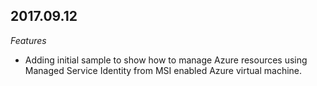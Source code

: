  ## 2017.09.12
  
 *Features*
 * Adding initial sample to show how to manage Azure resources using Managed Service Identity from MSI enabled Azure virtual machine.
 